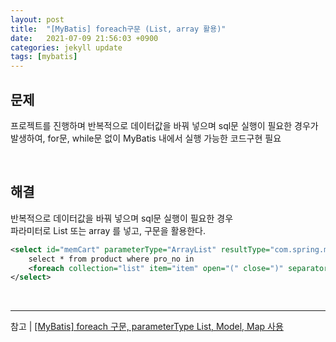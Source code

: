 ```yaml
---
layout: post
title:  "[MyBatis] foreach구문 (List, array 활용)"
date:   2021-07-09 21:56:03 +0900
categories: jekyll update
tags: [mybatis]
---
```

## 문제

프로젝트를 진행하며 반복적으로 데이터값을 바꿔 넣으며 sql문 실행이 필요한 경우가 발생하여, for문, while문 없이 MyBatis 내에서 실행 가능한 코드구현 필요   

<br>

## 해결

반복적으로 데이터값을 바꿔 넣으며 sql문 실행이 필요한 경우   
파라미터로 List 또는 array 를 넣고, <foreach> 구문을 활용한다.   


```xml
<select id="memCart" parameterType="ArrayList" resultType="com.spring.model.ProductDTO">
	select * from product where pro_no in
	<foreach collection="list" item="item" open="(" close=")" separator=",">#{item.value}</foreach>
</select>
```

<br>

---
참고 | [[MyBatis] foreach 구문, parameterType List, Model, Map 사용](https://linked2ev.github.io/mybatis/2020/01/05/MyBatis-5-foreach-%EA%B5%AC%EB%AC%B8,-parameterType-List-Model-Map/)